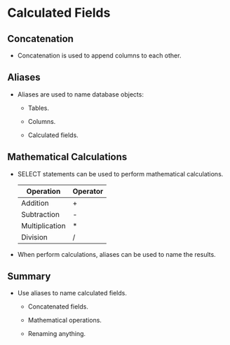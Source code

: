 # Calculated Fields

## Concatenation

- Concatenation is used to append columns to each other.

## Aliases

- Aliases are used to name database objects:

  - Tables.

  - Columns.

  - Calculated fields.

## Mathematical Calculations

- SELECT statements can be used to perform mathematical calculations.

  | Operation| Operator |
  |-----------|-------- |
  | Addition| + |
  | Subtraction| - |
  | Multiplication| * |
  | Division| / |

- When perform calculations, aliases can be used to name the results.

## Summary

- Use aliases to name calculated fields.

  - Concatenated fields.

  - Mathematical operations.

  - Renaming anything.
